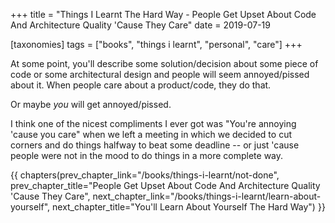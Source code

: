 +++
title = "Things I Learnt The Hard Way - People Get Upset About Code And Architecture Quality 'Cause They Care"
date = 2019-07-19

[taxonomies]
tags = ["books", "things i learnt", "personal", "care"]
+++

At some point, you'll describe some solution/decision about some piece of
code or some architectural design and people will seem annoyed/pissed about
it.  When people care about a product/code, they do that.

<!-- more -->

Or maybe _you_ will get annoyed/pissed.

I think one of the nicest compliments I ever got was "You're annoying 'cause
you care" when we left a meeting in which we decided to cut corners and do
things halfway to beat some deadline -- or just 'cause people were not in the
mood to do things in a more complete way.

{{ chapters(prev_chapter_link="/books/things-i-learnt/not-done", prev_chapter_title="People Get Upset About Code And Architecture Quality 'Cause They Care", next_chapter_link="/books/things-i-learnt/learn-about-yourself", next_chapter_title="You'll Learn About Yourself The Hard Way") }}
